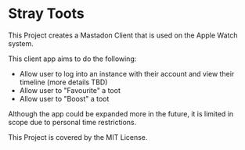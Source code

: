 # Stray Toots

This Project creates a Mastadon Client that is used on the Apple Watch system. 

This client app aims to do the following:
- Allow user to log into an instance with their account and view their timeline (more details TBD)
- Allow user to "Favourite" a toot
- Allow user to "Boost" a toot

Although the app could be expanded more in the future, it is limited in scope due to personal time restrictions.


This Project is covered by the MIT License.
